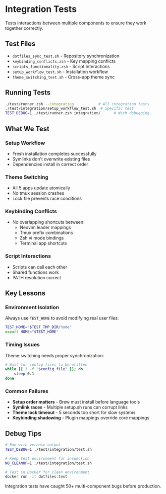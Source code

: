 # Integration Tests

Tests interactions between multiple components to ensure they work together correctly.

## Test Files

- `dotfiles_sync_test.sh` - Repository synchronization
- `keybinding_conflicts.zsh` - Key mapping conflicts
- `scripts_functionality.zsh` - Script interactions
- `setup_workflow_test.sh` - Installation workflow
- `theme_switching_test.sh` - Cross-app theme sync

## Running Tests

```bash
./test/runner.zsh --integration           # All integration tests
./test/integration/setup_workflow_test.sh  # Specific test
TEST_DEBUG=1 ./test/runner.zsh integration/      # With debugging
```

## What We Test

### Setup Workflow

- Fresh installation completes successfully
- Symlinks don't overwrite existing files
- Dependencies install in correct order

### Theme Switching

- All 5 apps update atomically
- No tmux session crashes
- Lock file prevents race conditions

### Keybinding Conflicts

- No overlapping shortcuts between:
  - Neovim leader mappings
  - Tmux prefix combinations
  - Zsh vi mode bindings
  - Terminal app shortcuts

### Script Interactions

- Scripts can call each other
- Shared functions work
- PATH resolution correct

## Key Lessons

### Environment Isolation

Always use `TEST_HOME` to avoid modifying real user files:

```bash
TEST_HOME="$TEST_TMP_DIR/home"
export HOME="$TEST_HOME"
```

### Timing Issues

Theme switching needs proper synchronization:

```bash
# Wait for config files to be written
while [[ ! -f "$config_file" ]]; do
    sleep 0.1
done
```

### Common Failures

- **Setup order matters** - Brew must install before language tools
- **Symlink races** - Multiple setup.sh runs can corrupt links
- **Theme lock timeout** - 5 seconds too short for slow systems
- **Keybinding shadowing** - Plugin mappings override core mappings

## Debug Tips

```bash
# Run with verbose output
TEST_DEBUG=1 ./test/integration/test.sh

# Keep test environment for inspection
NO_CLEANUP=1 ./test/integration/test.sh

# Test in Docker for clean environment
docker run -it dotfiles:test
```

Integration tests have caught 50+ multi-component bugs before production.
